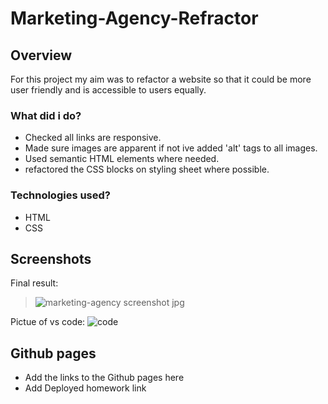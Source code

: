 # Marketing-Agency-Refractor

## Overview

For this project my aim was to refactor a website so that it could be more user friendly and is accessible to users equally.

### What did i do?

- Checked all links are responsive.
- Made sure images are apparent if not ive added 'alt' tags to all images.
- Used semantic HTML elements where needed.
- refactored the CSS blocks on styling sheet where possible.

### Technologies used?

- HTML
- CSS

## Screenshots

Final result:
> ![marketing-agency screenshot jpg](https://user-images.githubusercontent.com/87497969/133907582-0d22388b-19c1-4685-9fa7-00dde3e86d2d.jpg)

Pictue of vs code:
![code](https://user-images.githubusercontent.com/87497969/133908248-f8f719e8-fc6a-41d1-8523-599e8a97f0c8.png)

## Github pages

- Add the links to the Github pages here
- Add Deployed homework link

